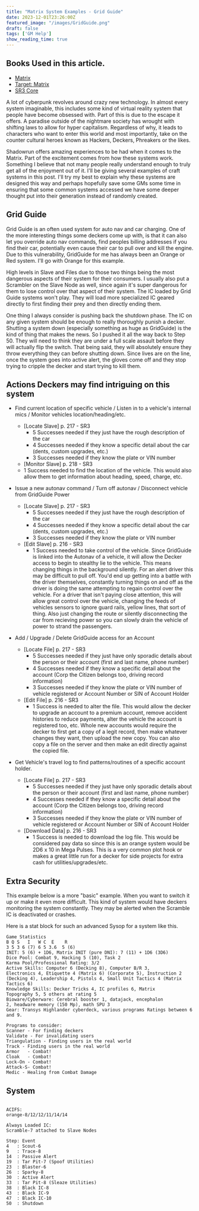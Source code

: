 ```yaml
---
title: "Matrix System Examples - Grid Guide"
date: 2023-12-01T23:26:00Z
featured_image: "/images/GridGuide.png"
draft: false
tags: ['GM Help']
show_reading_time: true
---
```


## Books Used in this article. 
 - [Matrix](https://amzn.to/4amN9z5)
 - [Target: Matrix](https://amzn.to/3wu01Wp) 
 - [SR3 Core](https://amzn.to/3WFuueI)


A lot of cyberpunk revolves around crazy new technology. In almost every system imaginable, this includes some kind of virtual reality system that people have become obsessed with. Part of this is due to the escape it offers. A paradise outside of the nightmare society has wrought with shifting laws to allow for hyper capitalism. Regardless of why, it leads to characters who want to enter this world and most importantly, take on the counter cultural heroes known as Hackers, Deckers, Phreakers or the likes.

Shadowrun offers amazing experiences to be had when it comes to the Matrix. Part of the excitement comes from how these systems work. Something I believe that not many people really understand enough to truly get all of the enjoyment out of it. I'll be giving several examples of craft systems in this post. I'll try my best to explain why these systems are designed this way and perhaps hopefully save some GMs some time in ensuring that some common systems accessed we have some deeper thought put into their generation instead of randomly created.

## Grid Guide
Grid Guide is an often used system for auto nav and car charging. One of the more interesting things some deckers come up with, is that it can also let you override auto nav commands, find peoples billing addresses if you find their car, potentially even cause their car to pull over and kill the engine. Due to this vulnerability, GridGuide for me has always been an Orange or Red system. I'll go with Orange for this example.

High levels in Slave and Files due to those two things being the most dangerous aspects of their system for their consumers. I usually also put a Scrambler on the Slave Node as well, since again it's super dangerous for them to lose control over that aspect of their system. The IC loaded by Grid Guide systems won't play. They will load more specialized IC geared directly to first finding their prey and then directly ending them. 

One thing I always consider is pushing back the shutdown phase. The IC on any given system should be enough to really thoroughly punish a decker. Shutting a system down (especially something as huge as GridGuide) is the kind of thing that makes the news. So I pushed it all the way back to Step 50. They will need to think they are under a full scale assault before they will actually flip the switch. That being said, they will absolutely ensure they throw everything they can before shutting down. Since lives are on the line, once the system goes into active alert, the gloves come off and they stop trying to cripple the decker and start trying to kill them.

## Actions Deckers may find intriguing on this system
 - Find current location of specific vehicle / Listen in to a vehicle's internal mics / Monitor vehicles location/heading/etc.
   - [Locate Slave] p. 217 - SR3
     - 5 Successes needed if they just have the rough description of the car
     - 4 Successes needed if they know a specific detail about the car (dents, custom upgrades, etc.)
     - 3 Successes needed if they know the plate or VIN number
   - [Monitor Slave] p. 218 - SR3
    - 1 Success needed to find the location of the vehicle. This would also allow them to get information about heading, speed, charge, etc.

 - Issue a new autonav command / Turn off autonav / Disconnect vehicle from GridGuide Power
   - [Locate Slave] p. 217 - SR3
     - 5 Successes needed if they just have the rough description of the car
     - 4 Successes needed if they know a specific detail about the car (dents, custom upgrades, etc.)
     - 3 Successes needed if they know the plate or VIN number
   - [Edit Slave] p. 216 - SR3
     - 1 Success needed to take control of the vehicle. Since GridGuide is linked into the Autonav of a vehicle, it will allow the Decker access to begin to stealthy lie to the vehicle. This means changing things in the background silently. For an alert driver this may be difficult to pull off. You'd end up getting into a battle with the driver themselves, constantly turning things on and off as the driver is doing the same attempting to regain control over the vehicle. For a driver that isn't paying close attention, this will allow great control over the vehicle, changing the feeds of vehicles sensors to ignore guard rails, yellow lines, that sort of thing. Also just changing the route or silently disconnecting the car from recieving power so you can slowly drain the vehicle of power to strand the passengers. 

 - Add / Upgrade / Delete GridGuide access for an Account
   - [Locate File] p. 217 - SR3
     - 5 Successes needed if they just have only sporadic details about the person or their account (first and last name, phone number) 
     - 4 Successes needed if they know a specific detail about the account (Corp the Citizen belongs too, driving record information)
     - 3 Successes needed if they know the plate or VIN number of vehicle registered or Account Number or SIN of Account Holder
   - [Edit File] p. 216 - SR3
     - 1 Success is needed to alter the file. This would allow the decker to upgrade an account to a premium account, remove accident histories to reduce payments, alter the vehicle the account is registered too, etc. Whole new accounts would require the decker to first get a copy of a legit record, then make whatever changes they want, then upload the new copy. You can also copy a file on the server and then make an edit directly against the copied file. 

  - Get Vehicle's travel log to find patterns/routines of a specific account holder.
    - [Locate File] p. 217 - SR3
      - 5 Successes needed if they just have only sporadic details about the person or their account (first and last name, phone number) 
      - 4 Successes needed if they know a specific detail about the account (Corp the Citizen belongs too, driving record information)
      - 3 Successes needed if they know the plate or VIN number of vehicle registered or Account Number or SIN of Account Holder
    - [Download Data] p. 216 - SR3
      - 1 Success is needed to download the log file. This would be considered pay data so since this is an orange system would be 2D6 x 10 in Mega Pulses. This is a very common plot hook or makes a great little run for a decker for side projects for extra cash for utilities/upgrades/etc.

## Extra Security

This example below is a more "basic" example. When you want to switch it up or make it even more difficult. This kind of system would have deckers monitoring the system constantly. They may be alerted when the Scramble IC is deactivated or crashes. 

Here is a stat block for such an advanced Sysop for a system like this.
```text
Game Statistics
B Q S   I   W C  E    R
3 5 3 6 (7) 6 5 3.6  5 (6)
INIT: 5 (6) + 1D6, Matrix INIT (pure DNI): 7 (11) + 1D6 (3D6)
Dice Pool: Combat 9, Hacking 5 (10), Task 2
Karma Pool/Professional Rating: 3/2
Active Skills: Computer 6 (Decking 8), Computer B/R 3,
Electronics 4, Etiquette 4 (Matrix 6) (Corporate 5), Instruction 2
(Decking 4), Leadership 4, Pistols 4, Small Unit Tactics 4 (Matrix
Tactics 6)
Knowledge Skills: Decker Tricks 4, IC profiles 6, Matrix
Topography 5, 5 others at rating 5
Bioware/Cyberware: Cerebral booster 1, datajack, encephalon
2, headware memory (150 Mp), math SPU 3
Gear: Transys Highlander cyberdeck, various programs Ratings between 6 and 9. 

Programs to consider:
Scanner - For finding deckers
Validate - For invalidating users
Triangulation - Finding users in the real world
Track - Finding users in the real world
Armor   - Combat!
Cloak   - Combat!
Lock-On - Combat!
Attack-S- Combat!
Medic - Healing from Combat Damage
```

## System

```text

ACIFS: 
orange-8/12/12/11/14/14

Always Loaded IC: 
Scramble-7 attached to Slave Nodes

Step: Event
4   : Scout-6
9   : Trace-8
14  : Passive Alert
19  : Tar Pit-7 (Spoof Utilities)
23  : Blaster-6
26  : Sparky-8
30  : Active Alert
33  : Tar Pit-8 (Sleaze Utilities)
38  : Black IC-8
43  : Black IC-9
47  : Black IC-10
50  : Shutdown 
```